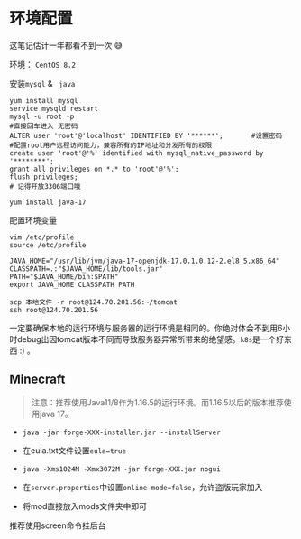 # 环境配置



这笔记估计一年都看不到一次 😅

环境： `CentOS 8.2`

安装`mysql` & ` java`

~~~shell
yum install mysql
service mysqld restart
mysql -u root -p 
#直接回车进入 无密码
ALTER user 'root'@'localhost' IDENTIFIED BY '******';		#设置密码
#配置root用户远程访问能力，兼容所有的IP地址和分发所有的权限
create user 'root'@'%' identified with mysql_native_password by '********';
grant all privileges on *.* to 'root'@'%';
flush privileges;
# 记得开放3306端口哦

yum install java-17
~~~



配置环境变量

~~~shell
vim /etc/profile
source /etc/profile
~~~

~~~shell
JAVA_HOME="/usr/lib/jvm/java-17-openjdk-17.0.1.0.12-2.el8_5.x86_64"
CLASSPATH=.:"$JAVA_HOME/lib/tools.jar"
PATH="$JAVA_HOME/bin:$PATH"
export JAVA_HOME CLASSPATH PATH
~~~

~~~shell
scp 本地文件 -r root@124.70.201.56:~/tomcat
ssh root@124.70.201.56
~~~

一定要确保本地的运行环境与服务器的运行环境是相同的。你绝对体会不到用6小时debug出因tomcat版本不同而导致服务器异常所带来的绝望感。`k8s`是一个好东西 :) 。



## Minecraft

> 注意：推荐使用Java11/8作为1.16.5的运行环境。而1.16.5以后的版本推荐使用java 17。



- `java -jar forge-XXX-installer.jar --installServer`

- 在eula.txt文件设置`eula=true`
- `java -Xms1024M -Xmx3072M -jar forge-XXX.jar nogui`
- 在`server.properties`中设置`online-mode=false`，允许盗版玩家加入

- 将mod直接放入mods文件夹中即可

推荐使用screen命令挂后台